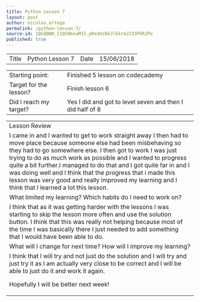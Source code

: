 ```yaml
---
title: Python Lesson 7
layout: post
author: nicolas.ortega
permalink: /python-lesson-7/
source-id: 1QnQBWN_I1QS9mswM15_pReddz6kJlEkrmJ233PhRJPo
published: true
---
```

<table>
  <tr>
    <td>Title</td>
    <td>Python
Lesson 7</td>
    <td>Date</td>
    <td>15/06/2018</td>
  </tr>
</table>


<table>
  <tr>
    <td>Starting point:</td>
    <td>Finished 5 lesson on codecademy</td>
  </tr>
  <tr>
    <td>Target for the lesson?</td>
    <td>Finish lesson 6</td>
  </tr>
  <tr>
    <td>Did I reach my target? 
</td>
    <td>Yes I did and got to level seven and then I  did half of 8</td>
  </tr>
</table>


<table>
  <tr>
    <td>Lesson Review</td>
  </tr>
  <tr>
    <td>I came in and I wanted to get to work straight away I then had to move place because someone else had been misbehaving so they had to go somewhere else. I then got to work I was just trying to do as much work as possible and I wanted to progress quite a bit further.I managed to do that and I got quite far in and I was doing well and I think that the progress that i made this lesson was very good and really improved my learning and I think that I learned a lot this lesson.</td>
  </tr>
  <tr>
    <td>What limited my learning? Which habits do I need to work on? </td>
  </tr>
  <tr>
    <td>I think that as it was getting harder with the lessons I was starting to skip the lesson more often and use the solution button. I think that this was really not helping because most of the time I was basically there I just needed to add something that I would have been able to do.</td>
  </tr>
  <tr>
    <td>What will I change for next time? How will I improve my learning?</td>
  </tr>
  <tr>
    <td>I think that I will try and not just do the solution and I will try and just try it as I am actually very close to be correct and I will be able to just do it and work it again.

Hopefully I will be better next week!</td>
  </tr>
</table>


